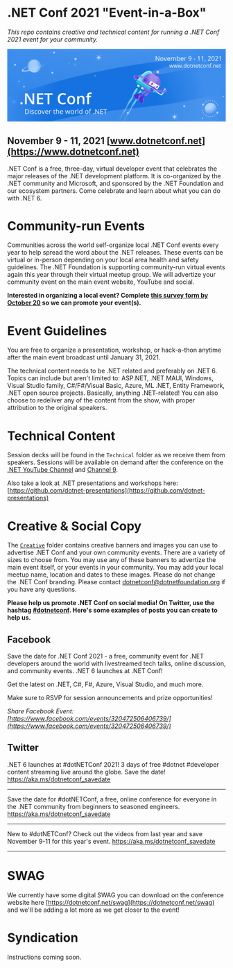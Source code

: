 # .NET Conf 2021 "Event-in-a-Box"
*This repo contains creative and technical content for running a .NET Conf 2021 event for your community.*

[![](Creative/550x182-banner.png)](https://www.dotnetconf.net)
## November 9 - 11, 2021 [www.dotnetconf.net](https://www.dotnetconf.net)
.NET Conf is a free, three-day, virtual developer event that celebrates the major releases of the .NET development platform. It is co-organized by the .NET community and Microsoft, and sponsored by the .NET Foundation and our ecosystem partners. Come celebrate and learn about what you can do with .NET 6.

# Community-run Events
Communities across the world self-organize local .NET Conf events every year to help spread the word about the .NET releases. These events can be virtual or in-person depending on your local area health and safety guidelines. The .NET Foundation is supporting community-run virtual events again this year through their virtual meetup group. We will advertize your community event on the main event website, YouTube and social. 

**Interested in organizing a local event? Complete [this survey form by October 20](https://aka.ms/dotnetconf-virtual-event) so we can promote your event(s).**

# Event Guidelines
You are free to organize a presentation, workshop, or hack-a-thon anytime after the main event broadcast until January 31, 2021.

The technical content needs to be .NET related and preferably on .NET 6. Topics can include but aren't limited to: ASP.NET, .NET MAUI, Windows, Visual Studio family, C#/F#/Visual Basic, Azure, ML .NET, Entity Framework, .NET open source projects. Basically, anything .NET-related! You can also choose to redeliver any of the content from the show, with proper attribution to the original speakers. 

# Technical Content
Session decks will be found in the `Technical` folder as we receive them from speakers. Sessions will be available on demand after the conference on the [.NET YouTube Channel](https://www.youtube.com/dotnet) and [Channel 9](https://channel9.msdn.com/Events/dotnetConf/). 

Also take a look at .NET presentations and workshops here: [https://github.com/dotnet-presentations](https://github.com/dotnet-presentations)

# Creative & Social Copy 
The [`Creative`](https://github.com/dotnet-presentations/dotNETConf/tree/master/2021/MainEvent/Creative) folder contains creative banners and images you can use to advertise .NET Conf and your own community events. There are a variety of sizes to choose from. You may use any of these banners to advertize the main event itself, or your events in your community. You may add your local meetup name, location and dates to these images. Please do not change the .NET Conf branding. Please contact [dotnetconf@dotnetfoundation.org](mailto:dotnetconf@dotnetfoundation.org) if you have any questions.  

**Please help us promote .NET Conf on social media! On Twitter, use the hashtag [#dotnetconf](https://twitter.com/search?q=%23dotnetconf). Here's some examples of posts you can create to help us.** 

## Facebook

Save the date for .NET Conf 2021 - a free, community event for .NET developers around the world with livestreamed tech talks, online discussion, and community events. .NET 6 launches at .NET Conf! 

Get the latest on .NET, C#, F#, Azure, Visual Studio, and much more. 

Make sure to RSVP for session announcements and prize opportunities!

*Share Facebook Event: [https://www.facebook.com/events/320472506406739/](https://www.facebook.com/events/320472506406739/)*

## Twitter

.NET 6 launches at #dotNETConf 2021! 3 days of free #dotnet #developer content streaming live around the globe. Save the date! https://aka.ms/dotnetconf_savedate

***

Save the date for #dotNETConf, a free, online conference for everyone in the .NET community from beginners to seasoned engineers. https://aka.ms/dotnetconf_savedate

***

New to #dotNETConf? Check out the videos from last year and save November 9-11 for this year's event.  https://aka.ms/dotnetconf_savedate

***
# SWAG

We currently have some digital SWAG you can download on the conference website here [https://dotnetconf.net/swag](https://dotnetconf.net/swag) and we'll be adding a lot more as we get closer to the event!

# Syndication

Instructions coming soon. 



